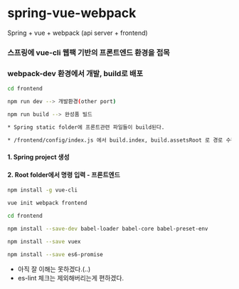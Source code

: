 # spring-vue-webpack

Spring + vue + webpack (api server + frontend)

### 스프링에 vue-cli 웹팩 기반의 프론트엔드 환경을 접목
### webpack-dev 환경에서 개발, build로 배포 

``` bash
cd frontend

npm run dev --> 개발환경(other port)

npm run build --> 완성품 빌드

* Spring static folder에 프론트관련 파일들이 build된다.

* /frontend/config/index.js 에서 build.index, build.assetsRoot 로 경로 수정함.
```


#### 1. Spring project 생성

#### 2. Root folder에서 명령 입력 - 프론트엔드 

```bash
npm install -g vue-cli

vue init webpack frontend

cd frontend

npm install --save-dev babel-loader babel-core babel-preset-env

npm install --save vuex

npm install --save es6-promise

```

* 아직 잘 이해는 못하겠다.(..)
* es-lint 체크는 제외해버리는게 편하겠다.

